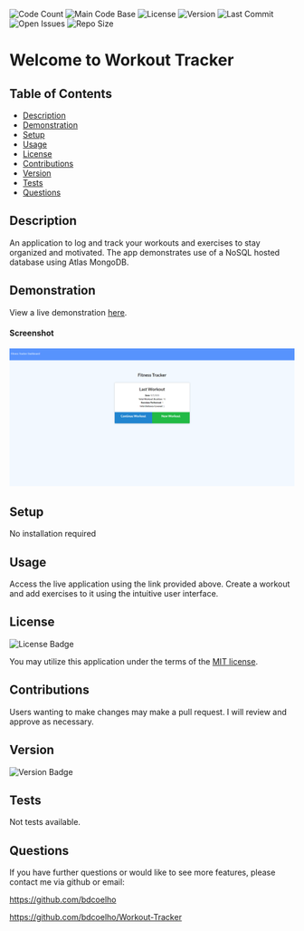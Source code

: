   ![Code Count](https://img.shields.io/github/languages/count/bdcoelho/bdcoelho) 
  ![Main Code Base](https://img.shields.io/github/languages/top/bdcoelho/bdcoelho) 
  ![License](https://img.shields.io/badge/license-MIT-blue) 
  ![Version](https://img.shields.io/badge/version-1.0-red) 
  ![Last Commit](https://img.shields.io/github/last-commit/bdcoelho/bdcoelho) 
  ![Open Issues](https://img.shields.io/github/issues-raw/bdcoelho/bdcoelho) 
  ![Repo Size](https://img.shields.io/github/repo-size/bdcoelho/bdcoelho)

  # Welcome to Workout Tracker


  ## Table of Contents

  * [Description](#Description)
  * [Demonstration](#Demonstration)
  * [Setup](#Setup)
  * [Usage](#Usage)
  * [License](#License)
  * [Contributions](#Contributions)
  * [Version](#Version)
  * [Tests](#Tests)
  * [Questions](#Questions)


  ## Description

  An application to log and track your workouts and exercises to stay organized and motivated. The app demonstrates use of a NoSQL hosted database using Atlas MongoDB.


  ## Demonstration

  View a live demonstration [here](https://dry-lowlands-11752.herokuapp.com/).

  #### Screenshot

  ![Screenshot](./public/screenshot.png "Screenshot")

  ## Setup

  No installation required


  ## Usage

  Access the live application using the link provided above. Create a workout and add exercises to it using the intuitive user interface.


  ## License

  ![License Badge](https://img.shields.io/badge/license-MIT-blue)

  You may utilize this application under the terms of the [MIT license](public/licences/MIT.txt).

  ## Contributions

  Users wanting to make changes may make a pull request. I will review and approve as necessary.



  ## Version

  ![Version Badge](https://img.shields.io/badge/version-1.0-red)


  ## Tests

  Not tests available.

  ## Questions

  If you have further questions or would like to see more features, please contact me via github or email:

  https://github.com/bdcoelho 

  https://github.com/bdcoelho/Workout-Tracker

  